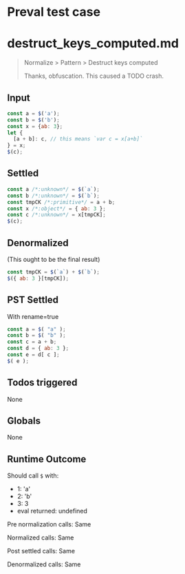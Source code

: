 # Preval test case

# destruct_keys_computed.md

> Normalize > Pattern > Destruct keys computed
>
> Thanks, obfuscation. This caused a TODO crash.

## Input

`````js filename=intro
const a = $('a');
const b = $('b');
const x = {ab: 3};
let {
  [a + b]: c, // this means `var c = x[a+b]`
} = x;
$(c);
`````


## Settled


`````js filename=intro
const a /*:unknown*/ = $(`a`);
const b /*:unknown*/ = $(`b`);
const tmpCK /*:primitive*/ = a + b;
const x /*:object*/ = { ab: 3 };
const c /*:unknown*/ = x[tmpCK];
$(c);
`````


## Denormalized
(This ought to be the final result)

`````js filename=intro
const tmpCK = $(`a`) + $(`b`);
$({ ab: 3 }[tmpCK]);
`````


## PST Settled
With rename=true

`````js filename=intro
const a = $( "a" );
const b = $( "b" );
const c = a + b;
const d = { ab: 3 };
const e = d[ c ];
$( e );
`````


## Todos triggered


None


## Globals


None


## Runtime Outcome


Should call `$` with:
 - 1: 'a'
 - 2: 'b'
 - 3: 3
 - eval returned: undefined

Pre normalization calls: Same

Normalized calls: Same

Post settled calls: Same

Denormalized calls: Same
